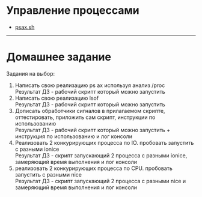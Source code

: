 # Управление процессами 

* [psax.sh](https://github.com/maxonchikbk/otus/blob/main/9.Proc/psax.sh)

---
# Домашнее задание

Задания на выбор:

   1. Написать свою реализацию ps ax используя анализ /proc <br>
      Результат ДЗ - рабочий скрипт который можно запустить
   2. Написать свою реализацию lsof <br>
      Результат ДЗ - рабочий скрипт который можно запустить
   3. Дописать обработчики сигналов в прилагаемом скрипте, оттестировать, приложить сам скрипт, инструкции по использованию<br>
      Результат ДЗ - рабочий скрипт который можно запустить + инструкция по использованию и лог консоли
   4. Реализовать 2 конкурирующих процесса по IO. пробовать запустить с разными ionice<br>
      Результат ДЗ - скрипт запускающий 2 процесса с разными ionice, замеряющий время выполнения и лог консоли
   5. реализовать 2 конкурирующих процесса по CPU. пробовать запустить с разными nice<br>
    Результат ДЗ - скрипт запускающий 2 процесса с разными nice и замеряющий время выполнения и лог консоли
